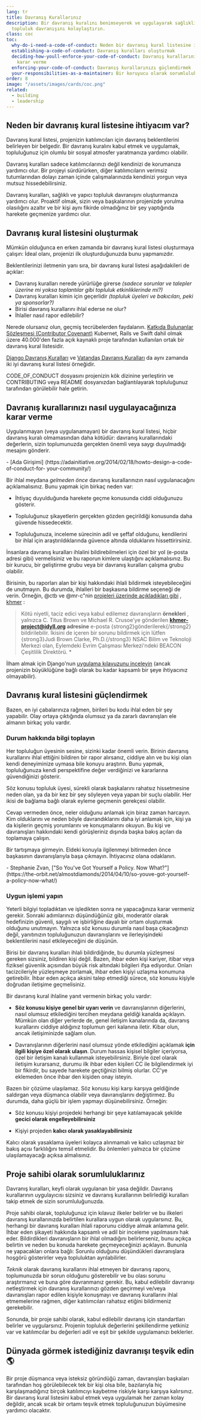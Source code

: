 ```yaml
---
lang: tr
title: Davranış Kurallarınız
description: Bir davranış kuralını benimseyerek ve uygulayarak sağlıklı ve yapıcı
  topluluk davranışını kolaylaştırın.
class: coc
toc:
  why-do-i-need-a-code-of-conduct: Neden bir davranış kural listesine ihtiyacım var?
  establishing-a-code-of-conduct: Davranış kuralları oluşturmak
  deciding-how-youll-enforce-your-code-of-conduct: Davranış kurallarınızı nasıl uygulayacağınıza
    karar verme
  enforcing-your-code-of-conduct: Davranış kurallarınızı güçlendirmek
  your-responsibilities-as-a-maintainer: Bir koruyucu olarak sorumluluklarınız
order: 8
image: "/assets/images/cards/coc.png"
related:
  - building
  - leadership
---
```


## Neden bir davranış kural listesine ihtiyacım var?

Davranış kural listesi, projenizin katılımcıları için davranış beklentilerini belirleyen bir belgedir. Bir davranış kuralını kabul etmek ve uygulamak, topluluğunuz için olumlu bir sosyal atmosfer yaratmanıza yardımcı olabilir.

Davranış kuralları sadece katılımcılarınızı değil kendinizi de korumanıza yardımcı olur. Bir projeyi sürdürürken, diğer katılımcıların verimsiz tutumlarından dolayı zaman içinde çalışmalarınızda kendinizi yorgun veya mutsuz hissedebilirsiniz.

Davranış kuralları, sağlıklı ve yapıcı topluluk davranışını oluşturmanıza yardımcı olur. Proaktif olmak, sizin veya başkalarının projenizde yorulma olasılığını azaltır ve bir kişi aynı fikirde olmadığınız bir şey yaptığında harekete geçmenize yardımcı olur.

## Davranış kural listesini oluşturmak

Mümkün olduğunca en erken zamanda bir davranış kural listesi oluşturmaya çalışın: İdeal olanı, projenizi ilk oluşturduğunuzda bunu yapmanızdır.

Beklentilerinizi iletmenin yanı sıra, bir davranış kural listesi aşağıdakileri de açıklar:

* Davranış kuralları nerede yürürlüğe girerse _(sadece sorunlar ve talepler üzerine mi yoksa toplantılar gibi topluluk etkinliklerinde mi?)_
* Davranış kuralları kimin için geçerlidir _(topluluk üyeleri ve bakıcıları, peki ya sponsorlar?)_
* Birisi davranış kurallarını ihlal ederse ne olur?
* İhlaller nasıl rapor edilebilir?

Nerede olursanız olun, geçmiş tecrübelerden faydalanın. [Katkıda Bulunanlar Sözleşmesi (Contributor Covenant)](https://contributor-covenant.org/) Kubernet, Rails ve Swift dahil olmak üzere 40.000'den fazla açık kaynaklı proje tarafından kullanılan ortak bir davranış kural listesidir.

[Django Davranış Kuralları](https://www.djangoproject.com/conduct/) ve [Vatandaş Davranış Kuralları](http://citizencodeofconduct.org/) da aynı zamanda iki iyi davranış kural listesi örneğidir.

CODE_OF_CONDUCT dosyasını projenizin kök dizinine yerleştirin ve CONTRIBUTING veya README dosyanızdan bağlantılayarak topluluğunuz tarafından görülebilir hale getirin.

## Davranış kurallarınızı nasıl uygulayacağınıza karar verme

<aside markdown="1" class="pquote">Uygulanmayan (veya uygulanamayan) bir davranış kural listesi, hiçbir davranış kuralı olmamasından daha kötüdür: davranış kurallarındaki değerlerin, sizin toplumunuzda gerçekten önemli veya saygı duyulmadığı mesajını gönderir. <p markdown="1" class="pquote-credit"> - [Ada Girişimi] (https://adainitiative.org/2014/02/18/howto-design-a-code- of-conduct-for- your-community/) </p></aside>

Bir ihlal meydana _gelmeden önce_ davranış kurallarınızın nasıl uygulanacağını açıklamalısınız. Bunu yapmak için birkaç neden var:

* İhtiyaç duyulduğunda harekete geçme konusunda ciddi olduğunuzu gösterir.

* Topluluğunuz şikayetlerin gerçekten gözden geçirildiği konusunda daha güvende hissedecektir.

* Topluluğunuza, inceleme sürecinin adil ve şeffaf olduğunu, kendilerini bir ihlal için araştırıldıklarında güvence altında olduklarını hissettirirsiniz.

İnsanlara davranış kuralları ihlalini bildirebilmeleri için özel bir yol (e-posta adresi gibi) vermelisiniz ve bu raporun kimlere ulaştığını açıklamalısınız. Bu bir kurucu, bir geliştirme grubu veya bir davranış kuralları çalışma grubu olabilir.

Birisinin, bu raporları alan bir kişi hakkındaki ihlali bildirmek isteyebileceğini de unutmayın. Bu durumda, ihlalleri bir başkasına bildirme seçeneği de verin. Örneğin, @ctb ve @mr-c"nin [projeleri üzerinde açıkladıkları gibi](https://github.com/dib-lab/khmer/blob/master/CODE_OF_CONDUCT.rst) , [khmer](https://github.com/dib-lab/khmer) :

> Kötü niyetli, taciz edici veya kabul edilemez davranışların **örnekleri** , yalnızca C. Titus Brown ve Michael R. Crusoe'ye gönderilen **khmer-project@idyll.org adresine** e-posta {strong2}gönderilerek{/strong2} bildirilebilir. İkisini de içeren bir sorunu bildirmek için lütfen {strong3}Judi Brown Clarke, Ph.D.{/strong3} NSAC Bilim ve Teknoloji Merkezi olan, Eylemdeki Evrim Çalışması Merkezi'ndeki BEACON Çeşitlilik Direktörü. *

İlham almak için Django'nun [uygulama kılavuzunu inceleyin](https://www.djangoproject.com/conduct/enforcement-manual/) (ancak projenizin büyüklüğüne bağlı olarak bu kadar kapsamlı bir şeye ihtiyacınız olmayabilir).

## Davranış kural listesini güçlendirmek

Bazen, en iyi çabalarınıza rağmen, birileri bu kodu ihlal eden bir şey yapabilir. Olay ortaya çıktığında olumsuz ya da zararlı davranışları ele almanın birkaç yolu vardır.

### Durum hakkında bilgi toplayın

Her topluluğun üyesinin sesine, sizinki kadar önemli verin. Birinin davranış kurallarını ihlal ettiğini bildiren bir rapor alırsanız, ciddiye alın ve bu kişi olan kendi deneyiminize uymasa bile konuyu araştırın. Bunu yapmak, topluluğunuza kendi perspektifine değer verdiğinizi ve kararlarına güvendiğinizi gösterir.

Söz konusu topluluk üyesi, sürekli olarak başkalarını rahatsız hissetmesine neden olan, ya da bir kez bir şey söyleyen veya yapan bir suçlu olabilir. Her ikisi de bağlama bağlı olarak eyleme geçmenin gerekçesi olabilir.

Cevap vermeden önce, neler olduğunu anlamak için biraz zaman harcayın. Kim olduklarını ve neden böyle davrandıklarını daha iyi anlamak için, kişi ya da kişilerin geçmiş yorumlarını ve konuşmalarını okuyun. Bu kişi ve davranışları hakkındaki kendi görüşleriniz dışında başka bakış açıları da toplamaya çalışın.

<aside markdown="1" class="pquote">Bir tartışmaya girmeyin. Eldeki konuyla ilgilenmeyi bitirmeden önce başkasının davranışlarıyla başa çıkmayın. İhtiyacınız olana odaklanın. <p markdown="1" class="pquote-credit"> - Stephanie Zvan, ["So You've Got Yourself a Policy. Now What?"] (https://the-orbit.net/almostdiamonds/2014/04/10/so-youve-got-yourself-a-policy-now-what/) </p></aside>

### Uygun işlemi yapın

Yeterli bilgiyi topladıktan ve işledikten sonra ne yapacağınıza karar vermeniz gerekir. Sonraki adımlarınızı düşündüğünüz gibi, moderatör olarak hedefinizin güvenli, saygılı ve işbirliğine dayalı bir ortam oluşturmak olduğunu unutmayın. Yalnızca söz konusu durumla nasıl başa çıkacağınızı değil, yanıtınızın topluluğunuzun davranışlarını ve ilerleyişindeki beklentilerini nasıl etkileyeceğini de düşünün.

Birisi bir davranış kuralları ihlali bildirdiğinde, bu durumla yüzleşmesi gereken sizsiniz, bildiren kişi değil. Bazen, ihbar eden kişi kariyer, itibar veya fiziksel güvenlik açısından büyük risk altındaki bilgileri ifşa ediyordur. Onları tacizcileriyle yüzleşmeye zorlamak, ihbar eden kişiyi uzlaşma konumuna getirebilir. İhbar eden açıkça aksini talep etmediği sürece, söz konusu kişiyle doğrudan iletişime geçmelisiniz.

Bir davranış kural ihlaline yanıt vermenin birkaç yolu vardır:

* **Söz konusu kişiye genel bir uyarı verin** ve davranışlarının diğerlerini, nasıl olumsuz etkilediğini tercihen meydana geldiği kanalda açıklayın. Mümkün olan diğer yerlerde de, genel iletişim kanalarında da, davranış kurallarını ciddiye aldığınız toplumun geri kalanına iletir. Kibar olun, ancak iletişiminizde sağlam olun.

* Davranışlarının diğerlerini nasıl olumsuz yönde etkilediğini açıklamak **için ilgili kişiye özel olarak ulaşın**. Durum hassas kişisel bilgiler içeriyorsa, özel bir iletişim kanalı kullanmak isteyebilirsiniz. Biriyle özel olarak iletişim kurarsanız, durumu ilk ihbar eden kişileri CC ile bilgilendirmek iyi bir fikirdir, bu sayede harekete geçtiğinizi bilmiş olurlar. CC'ye eklemeden önce ihbar den kişiden onay isteyin.

Bazen bir çözüme ulaşılamaz. Söz konusu kişi karşı karşıya geldiğinde saldırgan veya düşmanca olabilir veya davranışlarını değiştirmez. Bu durumda, daha güçlü bir işlem yapmayı düşünebilirsiniz. Örneğin:

* Söz konusu kişiyi projedeki herhangi bir şeye katılamayacak şekilde **gecici olarak engelleyebilirsiniz**

* Kişiyi projeden **kalıcı olarak yasaklayabilirsiniz**

Kalıcı olarak yasaklama üyeleri kolayca alınmamalı ve kalıcı uzlaşmaz bir bakış açısı farklılığını temsil etmelidir. Bu önlemleri yalnızca bir çözüme ulaşılamayacağı açıksa almalısınız.

## Proje sahibi olarak sorumluluklarınız

Davranış kuralları, keyfi olarak uygulanan bir yasa değildir. Davranış kurallarının uygulayıcısı sizsiniz ve davranış kurallarının belirlediği kuralları takip etmek de sizin sorumluluğunuzda.

Proje sahibi olarak, topluluğunuz için kılavuz ilkeler belirler ve bu ilkeleri davranış kurallarınızda belirtilen kurallara uygun olarak uygularsınız. Bu, herhangi bir davranış kuralları ihlali raporunu ciddiye almak anlamına gelir. İhbar eden şikayeti hakkında kapsamlı ve adil bir inceleme yapılmasını hak eder. Bildirdikleri davranışların bir ihlal olmadığını belirlerseniz, bunu açıkça belirtin ve neden bu konuda harekete geçmeyeceğinizi açıklayın. Bununla ne yapacakları onlara bağlı: Sorunlu olduğunu düşündükleri davranışlara hoşgörü gösterirler veya topluluktan ayrılabilirler.

_Teknik_ olarak davranış kurallarını ihlal etmeyen bir davranış raporu, toplumunuzda bir sorun olduğunu gösterebilir ve bu olası sorunu araştırmanız ve buna göre davranmanız gerekir. Bu, kabul edilebilir davranışı netleştirmek için davranış kurallarınızı gözden geçirmeyi ve/veya davranışları rapor edilen kişiyle konuşmayı ve davranış kurallarını ihlal etmemelerine rağmen, diğer katılımcıları rahatsız etiğini bildirmeniz gerekebilir.

Sonunda, bir proje sahibi olarak, kabul edilebilir davranış için standartları belirler ve uygularsınız. Projenin topluluk değerlerini şekillendirme yetkiniz var ve katılımcılar bu değerleri adil ve eşit bir şekilde uygulamanızı beklerler.

## Dünyada görmek istediğiniz davranışı teşvik edin 🌎

Bir proje düşmanca veya isteksiz göründüğü zaman, davranışları başkaları tarafından hoş görülebilecek tek bir kişi olsa bile, bazılarıyla hiç karşılaşmadığınız birçok katılımcıyı kaybetme riskiyle karşı karşıya kalırsınız. Bir davranış kural listesini kabul etmek veya uygulamak her zaman kolay değildir, ancak sıcak bir ortamı teşvik etmek topluluğunuzun büyümesine yardımcı olacaktır.
